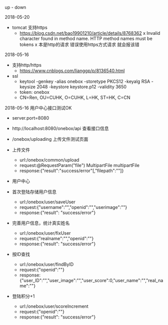 up - down

2018-05-20
+ tomcat 支持https
	- https://blog.csdn.net/bao19901210/article/details/8768362
	x Invalid character found in method name. HTTP method names must be tokens
	x 本是http的请求 错误使用https方式请求 就会报该错

2018-05-16
+ 支持http/https
	+ https://www.cnblogs.com/lianggp/p/8136540.html
+ ssl
	+ keytool -genkey -alias onebox -storetype PKCS12 -keyalg RSA -keysize 2048 -keystore keystore.p12 -validity 3650
	+ token: onebox
	+ CN=Ren, OU=CUHK, O=CUHK, L=HK, ST=HK, C=CN
 
2018-05-16
用户中心接口测试OK
+ server.port=8080
+ http://localhost:8080/onebox/api 查看接口信息
+ /onebox/uploading 上传文件测试页面
+ 上传文件
	+ url:/onebox/common/upload
	+ request:@RequestParam("file") MultipartFile multipartFile
	+ response:{"result":"success/error"[,"filepath":""]}
	
+ 用户中心
+ 首次登陆存储用户信息
	+ url:/onebox/user/saveUser
	+ request:{"username":"","openid":"","userimage":""}
	+ response:{"result": "success/error"}
	
+ 完善用户信息，统计真实姓名
	+ url:/onebox/user/fixUser
	+ request:{"realname":"","openid":""}
	+ response:{"result": "success/error"}

+ 按ID查找
	+ url:/onebox/user/findByID
	+ request:{"openid":""}
	+ response:{"user_ID":"","user_image":"","user_score":0,"user_name":"","real_name":""}
	
+ 登陆积分+1
	+ url:/onebox/user/scoreIncrement
	+ request:{"openid":""}
	+ response:{"result": "success/error"}